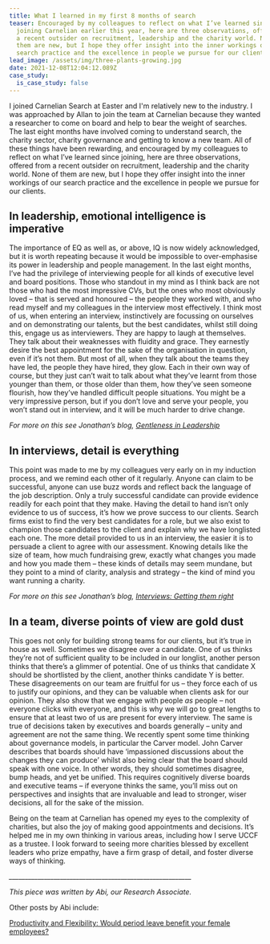 ```yaml
---
title: What I learned in my first 8 months of search
teaser: Encouraged by my colleagues to reflect on what I’ve learned since
  joining Carnelian earlier this year, here are three observations, offered from
  a recent outsider on recruitment, leadership and the charity world. None of
  them are new, but I hope they offer insight into the inner workings of our
  search practice and the excellence in people we pursue for our clients.
lead_image: /assets/img/three-plants-growing.jpg
date: 2021-12-08T12:04:12.089Z
case_study:
  is_case_study: false
---
```

I joined Carnelian Search at Easter and I'm relatively new to the industry. I was approached by Allan to join the team at Carnelian because they wanted a researcher to come on board and help to bear the weight of searches. The last eight months have involved coming to understand search, the charity sector, charity governance and getting to know a new team. All of these things have been rewarding, and encouraged by my colleagues to reflect on what I’ve learned since joining, here are three observations, offered from a recent outsider on recruitment, leadership and the charity world. None of them are new, but I hope they offer insight into the inner workings of our search practice and the excellence in people we pursue for our clients.

## In leadership, emotional intelligence is imperative

The importance of EQ as well as, or above, IQ is now widely acknowledged, but it is worth repeating because it would be impossible to over-emphasise its power in leadership and people management. In the last eight months, I’ve had the privilege of interviewing people for all kinds of executive level and board positions. Those who standout in my mind as I think back are not those who had the most impressive CVs, but the ones who most obviously loved – that is served and honoured – the people they worked with, and who read myself and my colleagues in the interview most effectively. I think most of us, when entering an interview, instinctively are focussing on ourselves and on demonstrating our talents, but the best candidates, whilst still doing this, engage us as interviewers. They are happy to laugh at themselves. They talk about their weaknesses with fluidity and grace. They earnestly desire the best appointment for the sake of the organisation in question, even if it’s not them. But most of all, when they talk about the teams they have led, the people they have hired, they glow. Each in their own way of course, but they just can’t wait to talk about what they’ve learnt from those younger than them, or those older than them, how they’ve seen someone flourish, how they’ve handled difficult people situations. You might be a very impressive person, but if you don’t love and serve your people, you won’t stand out in interview, and it will be much harder to drive change.

*For more on this see Jonathan’s blog,* *[Gentleness in Leadership](https://carneliansearch.com/insights/gentleness-in-leadership-a-non-negotiable/)*

## In interviews, detail is everything

This point was made to me by my colleagues very early on in my induction process, and we remind each other of it regularly. Anyone can claim to be successful, anyone can use buzz words and reflect back the language of the job description. Only a truly successful candidate can provide evidence readily for each point that they make. Having the detail to hand isn’t only evidence to us of success, it’s how we prove success to our clients. Search firms exist to find the very best candidates for a role, but we also exist to champion those candidates to the client and explain why we have longlisted each one. The more detail provided to us in an interview, the easier it is to persuade a client to agree with our assessment. Knowing details like the size of team, how much fundraising grew, exactly what changes you made and how you made them – these kinds of details may seem mundane, but they point to a mind of clarity, analysis and strategy – the kind of mind you want running a charity.

*For more on this see Jonathan’s blog,* *[Interviews: Getting them right](https://carneliansearch.com/insights/interviews-getting-them-right-part-1/)*

## In a team, diverse points of view are gold dust

This goes not only for building strong teams for our clients, but it’s true in house as well. Sometimes we disagree over a candidate. One of us thinks they’re not of sufficient quality to be included in our longlist, another person thinks that there’s a glimmer of potential. One of us thinks that candidate X should be shortlisted by the client, another thinks candidate Y is better. These disagreements on our team are fruitful for us – they force each of us to justify our opinions, and they can be valuable when clients ask for our opinion. They also show that we engage with people *as* people – not everyone clicks with everyone, and this is why we will go to great lengths to ensure that at least two of us are present for every interview. The same is true of decisions taken by executives and boards generally – unity and agreement are not the same thing. We recently spent some time thinking about governance models, in particular the Carver model. John Carver describes that boards should have ‘impassioned discussions about the changes they can produce’ whilst also being clear that the board should speak with one voice. In other words, they should sometimes disagree, bump heads, and yet be unified. This requires cognitively diverse boards and executive teams – if everyone thinks the same, you’ll miss out on perspectives and insights that are invaluable and lead to stronger, wiser decisions, all for the sake of the mission.

Being on the team at Carnelian has opened my eyes to the complexity of charities, but also the joy of making good appointments and decisions. It’s helped me in my own thinking in various areas, including how I serve UCCF as a trustee. I look forward to seeing more charities blessed by excellent leaders who prize empathy, have a firm grasp of detail, and foster diverse ways of thinking.



*\_\_\_\_\_\_\_\_\_\_\_\_\_\_\_\_\_\_\_\_\_\_\_\_\_\_\_\_\_\_\_\_\_\_\_\_\_\_\_\_\_\_\_\_\_\_\_\_\_\_\_\_\_\_\_\__*

*This piece was written by Abi, our Research Associate.* 

Other posts by Abi include:  

[Productivity and Flexibility: Would period leave benefit your female employees?](http://productivity-and-flexibility-would-period-leave-benefit-your-female-employees/)